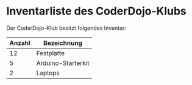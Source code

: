 Inventarliste des CoderDojo-Klubs
=================================

Der CoderDojo-Klub besitzt folgendes Inventar:

Anzahl | Bezeichnung
--- | ---
12 | Festplatte
5 | Arduino-Starterkit
2 | Laptops
